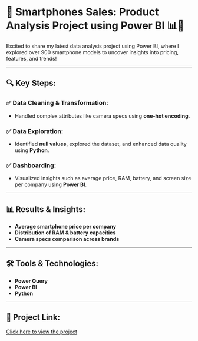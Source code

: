 # 🚀 Smartphones Sales: Product Analysis Project using Power BI 📊📱

Excited to share my latest data analysis project using Power BI, where I explored over 900 smartphone models to uncover insights into pricing, features, and trends!

---

## 🔍 Key Steps:

### ✅ Data Cleaning & Transformation:
- Handled complex attributes like camera specs using **one-hot encoding**.

### ✅ Data Exploration:
- Identified **null values**, explored the dataset, and enhanced data quality using **Python**.

### ✅ Dashboarding:
- Visualized insights such as average price, RAM, battery, and screen size per company using **Power BI**.

---

## 📊 Results & Insights:
- **Average smartphone price per company**
- **Distribution of RAM & battery capacities**
- **Camera specs comparison across brands**

---

## 🛠️ Tools & Technologies:
- **Power Query**
- **Power BI**
- **Python** 


---

## 🔗 Project Link:
[Click here to view the project](https://drive.google.com/file/d/1rJyGux7RSBiE1BKEOP38B2SEdSsNjcgw/view?usp=sharing)
